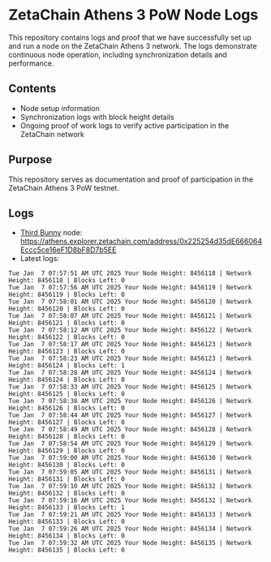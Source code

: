 # ZetaChain Athens 3 PoW Node Logs
This repository contains logs and proof that we have successfully set up and run a node on the ZetaChain Athens 3 network. The logs demonstrate continuous node operation, including synchronization details and performance.

## Contents
- Node setup information
- Synchronization logs with block height details
- Ongoing proof of work logs to verify active participation in the ZetaChain network

## Purpose
This repository serves as documentation and proof of participation in the ZetaChain Athens 3 PoW testnet.

## Logs

- [Third Bunny](https://thirdbunny.xyz/) node: https://athens.explorer.zetachain.com/address/0x225254d35dE666064Eccc5ce16eF1D8bF8D7b5EE
- Latest logs:
```
Tue Jan  7 07:57:51 AM UTC 2025 Your Node Height: 8456118 | Network Height: 8456118 | Blocks Left: 0
Tue Jan  7 07:57:56 AM UTC 2025 Your Node Height: 8456119 | Network Height: 8456119 | Blocks Left: 0
Tue Jan  7 07:58:01 AM UTC 2025 Your Node Height: 8456120 | Network Height: 8456120 | Blocks Left: 0
Tue Jan  7 07:58:07 AM UTC 2025 Your Node Height: 8456121 | Network Height: 8456121 | Blocks Left: 0
Tue Jan  7 07:58:12 AM UTC 2025 Your Node Height: 8456122 | Network Height: 8456122 | Blocks Left: 0
Tue Jan  7 07:58:17 AM UTC 2025 Your Node Height: 8456123 | Network Height: 8456123 | Blocks Left: 0
Tue Jan  7 07:58:23 AM UTC 2025 Your Node Height: 8456123 | Network Height: 8456124 | Blocks Left: 1
Tue Jan  7 07:58:28 AM UTC 2025 Your Node Height: 8456124 | Network Height: 8456124 | Blocks Left: 0
Tue Jan  7 07:58:33 AM UTC 2025 Your Node Height: 8456125 | Network Height: 8456125 | Blocks Left: 0
Tue Jan  7 07:58:38 AM UTC 2025 Your Node Height: 8456126 | Network Height: 8456126 | Blocks Left: 0
Tue Jan  7 07:58:44 AM UTC 2025 Your Node Height: 8456127 | Network Height: 8456127 | Blocks Left: 0
Tue Jan  7 07:58:49 AM UTC 2025 Your Node Height: 8456128 | Network Height: 8456128 | Blocks Left: 0
Tue Jan  7 07:58:54 AM UTC 2025 Your Node Height: 8456129 | Network Height: 8456129 | Blocks Left: 0
Tue Jan  7 07:59:00 AM UTC 2025 Your Node Height: 8456130 | Network Height: 8456130 | Blocks Left: 0
Tue Jan  7 07:59:05 AM UTC 2025 Your Node Height: 8456131 | Network Height: 8456131 | Blocks Left: 0
Tue Jan  7 07:59:10 AM UTC 2025 Your Node Height: 8456132 | Network Height: 8456132 | Blocks Left: 0
Tue Jan  7 07:59:16 AM UTC 2025 Your Node Height: 8456132 | Network Height: 8456133 | Blocks Left: 1
Tue Jan  7 07:59:21 AM UTC 2025 Your Node Height: 8456133 | Network Height: 8456133 | Blocks Left: 0
Tue Jan  7 07:59:26 AM UTC 2025 Your Node Height: 8456134 | Network Height: 8456134 | Blocks Left: 0
Tue Jan  7 07:59:32 AM UTC 2025 Your Node Height: 8456135 | Network Height: 8456135 | Blocks Left: 0
```
